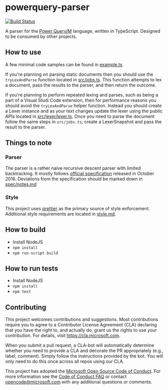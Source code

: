 # powerquery-parser

[![Build Status](https://dev.azure.com/ms/powerquery-parser/_apis/build/status/Microsoft.powerquery-parser?branchName=master)](https://dev.azure.com/ms/powerquery-parser/_build/latest?definitionId=134&branchName=master)

A parser for the [Power Query/M](https://docs.microsoft.com/en-us/power-query/) language, written in TypeScript. Designed to be consumed by other projects.

## How to use

A few minimal code samples can be found in [example.ts](src/example.ts).

If you're planning on parsing static documents then you should use the `tryLexAndParse` function located in [src/jobs.ts](src/jobs.ts). This function attempts to lex a document, pass the results to the parser, and then return the outcome.

If you're planning to perform repeated lexing and parses, such as being a part of a Visual Studi Code extension, then for performance reasons you should avoid the `tryLexAndParse` helper function. Instead you should create a Lexer instance and as your text changes update the lexer using the public APIs located in [src/lexer/lexer.ts](src/lexer/lexer.ts). Once you need to parse the document follow the same steps in `src/jobs.ts`; create a LexerSnapshot and pass the result to the parser.

## Things to note

### Parser

The parser is a rather naive recursive descent parser with limited backtracking. It mostly follows [official specification](https://docs.microsoft.com/en-us/powerquery-m/power-query-m-language-specification) released in October 2016. Deviations from the specification should be marked down in [spec/notes.md](spec/notes.md)

### Style

This project uses [prettier](https://github.com/prettier/prettier) as the primary source of style enforcement. Additional style requirements are located in [style.md](style.md).

## How to build

- Install NodeJS
- `npm install`
- `npm run-script build`

## How to run tests

- Install NodeJS
- `npm install`
- `npm test`

## Contributing

This project welcomes contributions and suggestions. Most contributions require you to agree to a
Contributor License Agreement (CLA) declaring that you have the right to, and actually do, grant us
the rights to use your contribution. For details, visit https://cla.microsoft.com.

When you submit a pull request, a CLA-bot will automatically determine whether you need to provide
a CLA and decorate the PR appropriately (e.g., label, comment). Simply follow the instructions
provided by the bot. You will only need to do this once across all repos using our CLA.

This project has adopted the [Microsoft Open Source Code of Conduct](https://opensource.microsoft.com/codeofconduct/).
For more information see the [Code of Conduct FAQ](https://opensource.microsoft.com/codeofconduct/faq/) or
contact [opencode@microsoft.com](mailto:opencode@microsoft.com) with any additional questions or comments.

